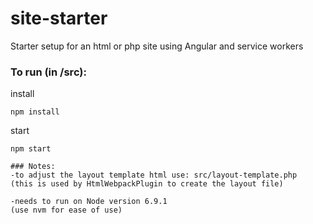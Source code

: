 # site-starter
Starter setup for an html or php site using Angular and service workers

### To run (in /src):
install
```
npm install
```
start
```
npm start

### Notes:
-to adjust the layout template html use: src/layout-template.php
(this is used by HtmlWebpackPlugin to create the layout file)

-needs to run on Node version 6.9.1
(use nvm for ease of use)
